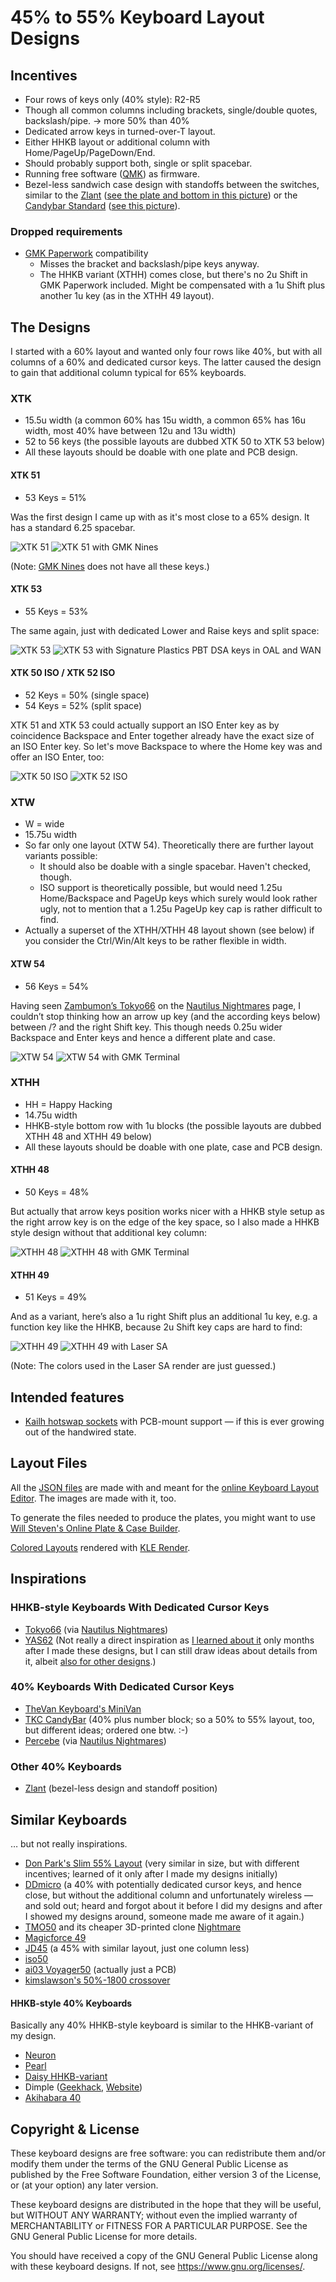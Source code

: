 45% to 55% Keyboard Layout Designs
==================================

Incentives
----------

* Four rows of keys only (40% style): R2-R5
* Though all common columns including brackets, single/double quotes,
  backslash/pipe. → more 50% than 40%
* Dedicated arrow keys in turned-over-T layout.
* Either HHKB layout or additional column with
  Home/PageUp/PageDown/End.
* Should probably support both, single or split spacebar.
* Running free software ([QMK](https://qmk.fm/)) as firmware.
* Bezel-less sandwich case design with standoffs between the switches,
  similar to the
  [Zlant](https://www.1upkeyboards.com/shop/keyboard-kits/diy-40-kits/zlant-40-keyboard-kit/)
  ([see the plate and bottom in this
  picture](https://www.1upkeyboards.com/wp-content/uploads/2018/11/Keyboard-Ziptyze-Zlant-01.jpg))
  or the [Candybar
  Standard](https://thekey.company/collections/candybar/products/candybar-standard)
  ([see this
  picture](https://cdn.shopify.com/s/files/1/1679/2319/products/standard.png)).

### Dropped requirements

* [GMK Paperwork](https://thevankeyboards.com/products/paperwork)
  compatibility
    * Misses the bracket and backslash/pipe keys anyway.
    * The HHKB variant (XTHH) comes close, but there's no 2u Shift in
      GMK Paperwork included. Might be compensated with a 1u Shift
      plus another 1u key (as in the XTHH 49 layout).

The Designs
-----------

I started with a 60% layout and wanted only four rows like 40%, but
with all columns of a 60% and dedicated cursor keys. The latter caused
the design to gain that additional column typical for 65% keyboards.

### XTK

* 15.5u width (a common 60% has 15u width, a common 65% has 16u width,
  most 40% have between 12u and 13u width)
* 52 to 56 keys (the possible layouts are dubbed XTK 50 to XTK 53
  below)
* All these layouts should be doable with one plate and PCB design.

#### XTK 51

* 53 Keys = 51%

Was the first design I came up with as it's most close to a 65%
design. It has a standard 6.25 spacebar.

![XTK 51](Images/XTK-51.png)
![XTK 51 with GMK Nines](Images/XTK-51.GMK-Nines.png)

(Note: [GMK Nines](https://kono.store/products/gmk-nines-keycap-set)
does not have all these keys.)

#### XTK 53

* 55 Keys = 53%

The same again, just with dedicated Lower and Raise keys and split
space:

![XTK 53](Images/XTK-53.png)
![XTK 53 with Signature Plastics PBT DSA keys in OAL and WAN](Images/XTK-53.SP-PBT-DSA-OAL-WAN.png)

#### XTK 50 ISO / XTK 52 ISO

* 52 Keys = 50% (single space)
* 54 Keys = 52% (split space)

XTK 51 and XTK 53 could actually support an ISO Enter key as by
coincidence Backspace and Enter together already have the exact size
of an ISO Enter key. So let's move Backspace to where the Home key was
and offer an ISO Enter, too:

![XTK 50 ISO](Images/XTK-50.ISO.png)
![XTK 52 ISO](Images/XTK-52.ISO.png)

### XTW

* W = wide
* 15.75u width
* So far only one layout (XTW 54). Theoretically there are further
  layout variants possible:
    * It should also be doable with a single spacebar. Haven't
      checked, though.
    * ISO support is theoretically possible, but would need 1.25u
      Home/Backspace and PageUp keys which surely would look rather
      ugly, not to mention that a 1.25u PageUp key cap is rather
      difficult to find.
* Actually a superset of the XTHH/XTHH 48 layout shown (see below) if
  you consider the Ctrl/Win/Alt keys to be rather flexible in width.

#### XTW 54

* 56 Keys = 54%

Having seen [Zambumon’s
Tokyo66](https://zambumon.files.wordpress.com/2018/09/nautilus_nightmares_tokyo66_1.png)
on the [Nautilus
Nightmares](https://zambumon.com/nautilus-nightmares/) page, I
couldn’t stop thinking how an arrow up key (and the according keys
below) between /? and the right Shift key. This though needs 0.25u
wider Backspace and Enter keys and hence a different plate and case.

![XTW 54](Images/XTW-54.png)
![XTW 54 with GMK Terminal](Images/XTW-54.GMK-Terminal.png)

### XTHH

* HH = Happy Hacking
* 14.75u width
* HHKB-style bottom row with 1u blocks (the possible layouts are
  dubbed XTHH 48 and XTHH 49 below)
* All these layouts should be doable with one plate, case and PCB design.

#### XTHH 48

* 50 Keys = 48%

But actually that arrow keys position works nicer with a HHKB style
setup as the right arrow key is on the edge of the key space, so I
also made a HHKB style design without that additional key column:

![XTHH 48](Images/XTHH-48.png)
![XTHH 48 with GMK Terminal](Images/XTHH-48.GMK-Terminal.png)

#### XTHH 49

* 51 Keys = 49%

And as a variant, here’s also a 1u right Shift plus an additional 1u
key, e.g. a function key like the HHKB, because 2u Shift key caps are
hard to find:

![XTHH 49](Images/XTHH-49.png)
![XTHH 49 with Laser SA](Images/XTHH-49.Laser-SA.png)

(Note: The colors used in the Laser SA render are just guessed.)


Intended features
-----------------

* [Kailh hotswap
  sockets](https://kbdfans.com/collections/keyboard-part/products/mechanical-keyboard-switches-kailh-pcb-socket)
  with PCB-mount support — if this is ever growing out of the
  handwired state.


Layout Files
------------

All the [JSON files](Layouts/) are made with and meant for the [online
Keyboard Layout Editor](http://www.keyboard-layout-editor.com/). The
images are made with it, too.

To generate the files needed to produce the plates, you might want to
use [Will Steven's Online Plate & Case
Builder](http://builder.swillkb.com/).

[Colored Layouts](Images/) rendered with [KLE
Render](https://kle-render.herokuapp.com/).


Inspirations
------------

### HHKB-style Keyboards With Dedicated Cursor Keys

* [Tokyo66](https://zambumon.files.wordpress.com/2018/09/nautilus_nightmares_tokyo66_1.png)
  (via [Nautilus
  Nightmares](https://zambumon.com/nautilus-nightmares/))
* [YAS62](https://geekhack.org/index.php?topic=87511.0) (Not really a
  direct inspiration as [I learned about
  it](https://www.keebtalk.com/t/60-hhkb-like-layout-but-with-dedicated-arrows/8591/15)
  only months after I made these designs, but I can still draw ideas
  about details from it, albeit [also for other
  designs](HHKB-with-cursor-cross.md).)

### 40% Keyboards With Dedicated Cursor Keys

* [TheVan Keyboard's MiniVan](https://thevankeyboards.com/pages/minivan)
* [TKC CandyBar](https://thekey.company/collections/candybar) (40%
  plus number block; so a 50% to 55% layout, too, but different
  ideas; ordered one btw. :-)
* [Percebe](https://zambumon.files.wordpress.com/2018/09/nautilus_nightmares_percebe_1.png)
  (via [Nautilus
  Nightmares](https://zambumon.com/nautilus-nightmares/))

### Other 40% Keyboards

* [Zlant](https://www.1upkeyboards.com/shop/keyboard-kits/diy-40-kits/zlant-40-keyboard-kit/)
  (bezel-less design and standoff position)


Similar Keyboards
-----------------

… but not really inspirations.

* [Don Park's Slim 55%
  Layout](https://www.keebtalk.com/t/slim-55-layout/6771) (very
  similar in size, but with different incentives; learned of it only
  after I made my designs initially)
* [DDmicro](https://kbdfans.com/blogs/news/ddmicro-wireless-keyboard)
  (a 40% with potentially dedicated cursor keys, and hence close, but
  without the additional column and unfortunately wireless — and sold
  out; heard and forgot about it before I did my designs and after I
  showed my designs around, someone made me aware of it again.)
* [TMO50](https://geekhack.org/index.php?topic=94675.0) and its
  cheaper 3D-printed clone
  [Nightmare](https://keyhive.xyz/shop/nightmare-pcb-and-case)
* [Magicforce
  49](https://medium.com/@LinkedDesigns/magicforce-49-review-a-budget-40-mechanical-keyboard-52faab6ef10)
* [JD45](https://carpekeyboards.com/reference/jd45/) (a 45%
  with similar layout, just one column less)
* [iso50](https://github.com/trebb/iso50)
* [ai03 Voyager50](https://github.com/ai03-2725/Voyager50) (actually
  just a PCB)
* [kimslawson's 50%-1800 crossover](https://www.keebtalk.com/t/95-boards-how-do-you-find-the-enter-and-cursor-keys-just-with-your-fingers/8661/7)

#### HHKB-style 40% Keyboards

Basically any 40% HHKB-style keyboard is similar to the HHKB-variant
of my design.

* [Neuron](https://www.keebtalk.com/t/ic-neuron-hhkb-40/6894)
* [Pearl](https://geekhack.org/index.php?topic=92259.0)
* [Daisy HHKB-variant](https://kprepublic.com/products/anodized-aluminium-case-for-daisy-40-hhkb-layout-custom-keyboard-acrylic-diffuser-can-support-daisy)
* Dimple ([Geekhack](https://geekhack.org/index.php?topic=99501.0), [Website](http://lazydesigners.cn/dimple/))
* [Akihabara 40](https://www.thingiverse.com/thing:3105838)


Copyright & License
-------------------

These keyboard designs are free software: you can redistribute them
and/or modify them under the terms of the GNU General Public License
as published by the Free Software Foundation, either version 3 of the
License, or (at your option) any later version.

These keyboard designs are distributed in the hope that they will be
useful, but WITHOUT ANY WARRANTY; without even the implied warranty of
MERCHANTABILITY or FITNESS FOR A PARTICULAR PURPOSE.  See the GNU
General Public License for more details.

You should have received a copy of the GNU General Public License
along with these keyboard designs.  If not, see
https://www.gnu.org/licenses/.
